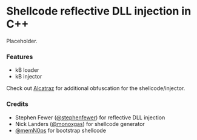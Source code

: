 # Shellcode reflective DLL injection in C++

Placeholder.

### Features

- <n> kB loader
- <m> kB injector

Check out [Alcatraz](https://github.com/weak1337/Alcatraz/) for additional obfuscation for the shellcode/injector.

### Credits

- Stephen Fewer ([@stephenfewer](https://github.com/stephenfewer)) for reflective DLL injection
- Nick Landers ([@monoxgas](https://github.com/monoxgas)) for shellcode generator
- [@memN0ps](https://github.com/memN0ps) for bootstrap shellcode
